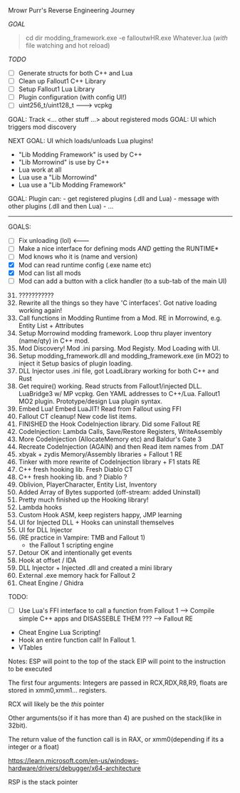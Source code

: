 Mrowr Purr's Reverse Engineering Journey

*GOAL*
> cd dir
> modding_framework.exe -e falloutwHR.exe Whatever.lua (*with* file watching and hot reload)

*TODO*

- [ ] Generate structs for both C++ and Lua
- [ ] Clean up Fallout1 C++ Library
- [ ] Setup Fallout1 Lua Library
- [ ] Plugin configuration (with config UI!)
- [ ] uint256_t/uint128_t ---> vcpkg

GOAL: Track <... other stuff ...> about registered mods
GOAL: UI which triggers mod discovery

NEXT GOAL: UI which loads/unloads Lua plugins!

- "Lib Modding Framework" is used by C++
- "Lib Morrowind" is use by C++
- Lua work at all
- Lua use a "Lib Morrowind"
- Lua use a "Lib Modding Framework"

GOAL: Plugin can:
      - get registered plugins (.dll and Lua)
      - message with other plugins (.dll and then Lua)
      - ...

--------

GOALS:
- [ ] Fix unloading (lol) <---
- [ ] Make a nice interface for defining mods *AND* getting the RUNTIME*
- [ ] Mod knows who it is (name and version)
- [x] Mod can read runtime config (.exe name etc)
- [x] Mod can list all mods
- [ ] Mod can add a button with a click handler (to a sub-tab of the main UI)

31. ???????????
30. Rewrite all the things so they have 'C interfaces'. Got native loading working again!
29. Call functions in Modding Runtime from a Mod. RE in Morrowind, e.g. Entity List + Attributes
28. Setup Morrowind modding framework. Loop thru player inventory (name/qty) in C++ mod.
27. Mod Discovery! Mod .ini parsing. Mod Registy. Mod Loading with UI.
26. Setup modding_framework.dll and modding_framework.exe (in MO2) to inject it
    Setup basics of plugin loading.
25. DLL Injector uses .ini file, got LoadLibrary working for both C++ and Rust
24. Get require() working. Read structs from Fallout1/injected DLL.
    LuaBridge3 w/ MP vcpkg. Gen YAML addresses to C++/Lua. Fallout1 MO2 plugin.
    Prototype/design Lua plugin syntax.
23. Embed Lua! Embed LuaJIT! Read from Fallout using FFI
22. Fallout CT cleanup! New code list items.
21. FINISHED the Hook CodeInjection library. Did some Fallout RE
20. CodeInjection: Lambda Calls, Save/Restore Registers, WriteAssembly
19. More CodeInjection (AllocateMemory etc) and Baldur's Gate 3
18. Recreate CodeInjection (AGAIN) and then Read item names from .DAT
17. xbyak + zydis Memory/Assembly libraries + Fallout 1 RE
16. Tinker with more rewrite of CodeInjection library + F1 stats RE
15. C++ fresh hooking lib. Fresh Diablo CT
14. C++ fresh hooking lib. and ? Diablo ?
13. Oblivion, PlayerCharacter, Entity List, Inventory
12. Added Array of Bytes supported (off-stream: added Uninstall)
11. Pretty much finished up the Hooking library!
10. Lambda hooks
9. Custom Hook ASM, keep registers happy, JMP learning
8. UI for Injected DLL + Hooks can uninstall themselves
7. UI for DLL Injector
6. (RE practice in Vampire: TMB and Fallout 1)
   - the Fallout 1 scripting engine
5. Detour OK and intentionally get events
4. Hook at offset / IDA
3. DLL Injector + Injected .dll and created a mini library
2. External .exe memory hack for Fallout 2
1. Cheat Engine / Ghidra

TODO:
- [ ] Use Lua's FFI interface to call a function from Fallout 1
--> Compile simple C++ apps and DISASSEBLE THEM ???
--> Fallout RE
- Cheat Engine Lua Scripting!
- Hook an entire function call! In Fallout 1.
- VTables

Notes:
ESP will point to the top of the stack
EIP will point to the instruction to be executed

The first four arguments:
Integers are passed in RCX,RDX,R8,R9,
floats are stored in xmm0,xmm1... registers.

RCX will likely be the *this* pointer

Other arguments(so if it has more than 4) are pushed on the stack(like in 32bit).

The return value of the function call is in RAX, or xmm0(depending if its a integer or a float)

https://learn.microsoft.com/en-us/windows-hardware/drivers/debugger/x64-architecture

RSP is the stack pointer
